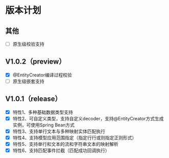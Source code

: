 # 版本计划

## 其他
- [ ] 原生级校验支持

## V1.0.2（preview）
- [x] @EntityCreator编译过程校验
- [ ] 原生级嵌套支持

## V1.0.1（release）
- [x] 特性1、多种基础数据类型支持
- [x] 特性2、可自定义类型，支持自定义decoder，支持@EntityCreator方式生成实例，可使用Spring Bean方式
- [x] 特性3、支持单行文本与多种映射实体匹配执行
- [x] 特性4、支持模型应用范围指定（指定行行或则指定正则形式）
- [x] 特性5、支持单行和文本的流和字符串文本的映射解析
- [x] 特性6、支持匹配事件拦截（匹配成功回调执行）